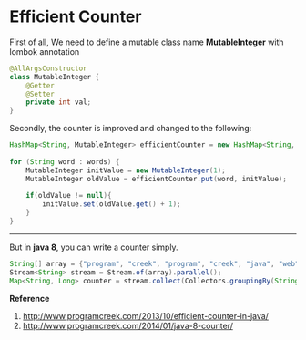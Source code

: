 # Efficient Counter

First of all, We need to define a mutable class name **MutableInteger** with lombok annotation


```java
@AllArgsConstructor
class MutableInteger {
	@Getter	
	@Setter	
	private int val;
}
```
Secondly, the counter is improved and changed to the following:
```java
HashMap<String, MutableInteger> efficientCounter = new HashMap<String, MutableInteger>();
 
for (String word : words) {
	MutableInteger initValue = new MutableInteger(1);
	MutableInteger oldValue = efficientCounter.put(word, initValue);
 
	if(oldValue != null){
		initValue.set(oldValue.get() + 1);
	}
}
```
----------

But in **java 8**, you can write a counter simply.
```java
String[] array = {"program", "creek", "program", "creek", "java", "web", "program"};
Stream<String> stream = Stream.of(array).parallel();
Map<String, Long> counter = stream.collect(Collectors.groupingBy(String::toString, Collectors.counting()));
```	

**Reference**

1. http://www.programcreek.com/2013/10/efficient-counter-in-java/
2. http://www.programcreek.com/2014/01/java-8-counter/
